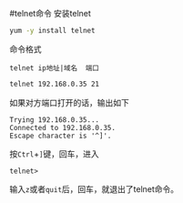 #telnet命令
安装telnet
```bash
yum -y install telnet
```
命令格式
```text
telnet ip地址|域名 	端口
```
```bash
telnet 192.168.0.35 21
```
如果对方端口打开的话，输出如下
```text
Trying 192.168.0.35...
Connected to 192.168.0.35.
Escape character is '^]'.
```
按`Ctrl`+`]`键，回车，进入
```text
telnet>
```
输入`z`或者`quit`后，回车，就退出了telnet命令。